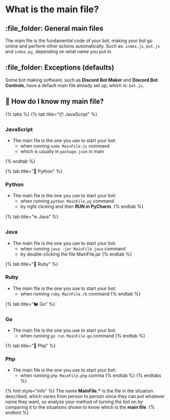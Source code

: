 # What is the main file?

## :file\_folder: General main files

The main file is the fundamental code of your bot, making your bot go online and perform other actions automatically. Such as: `index.js`, `bot.js` and `index.py`, depending on what name you put in.

## :file\_folder: Exceptions (defaults)

Some bot making software, such as **Discord Bot Maker** and **Discord Bot Controls**, have a default main file already set up, which is: `bot.js`.

## :thinking: How do I know my main file?

{% tabs %}
{% tab title="📦 JavaScript" %}
### JavaScript

* The main file is the one you use to start your bot:
  * when running `node MainFile.js` command
  * which is usually in `package.json` in main


{% endtab %}

{% tab title="🐍 Python" %}
### Python

* The main file is the one you use to start your bot:
  * when running `python MainFile.py` command
  * by right clicking and then **RUN in PyCharm**.
{% endtab %}

{% tab title="☕ Java" %}
### Java

* The main file is the one you use to start your bot:
  * when running `java -jar MainFile.java` command
  * by double-clicking the file MainFile.jar
{% endtab %}

{% tab title="💎 Ruby" %}
### Ruby

* &#x20;The main file is the one you use to start your bot:
  * when running `ruby MainFile.rb` command
{% endtab %}

{% tab title="🐿️ Go" %}
### Go

* The main file is the one you use to start your bot:
  * when running `go run MainFile.go` command
{% endtab %}

{% tab title="🐘 Php" %}
### Php

* The main file is the one you use to start your bot:
  * when running `php MainFile.php` comma
{% endtab %}
{% endtabs %}

{% hint style="info" %}
The name **MainFile.\*** is the file in the situation described, which varies from person to person since they can put whatever name they want, so analyze your method of turning the bot on by comparing it to the situations shown to know which is the **main file**.
{% endhint %}
